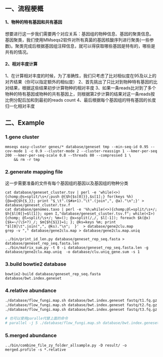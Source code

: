 ## 一、流程梗概
#### 1、物种的特有基因和共有基因
想要进行这一步我们需要两个对应关系：基因组的物种信息、基因的聚类信息。 基因聚类，我们使用MMseqs2软件对所有真菌的基因核酸序列进行聚类(一些参数)。聚类完成后根据基因组注释信息，就可以得获取哪些基因是特有的，哪些是共有的情况。

#### 2、相对丰度计算
1、在计算相对丰度的时候，为了准确性，我们只考虑了比对相似度在95及以上的对齐结果（你可以指定额外的相似度）
2、首先挑出了只比对到物种特有基因的比对结果，根据这些结果初步计算物种的相对丰度
3、如果一条reads比对到了多个物种的特有基因或物种的共有基因上，则根据第2步计算的结果对这一条reads按比例分配后加和到最初的reads count
4、最后根据每个基因组的特有基因的长度归一化相对丰度

## 二、Example
### 1.gene cluster
```
mmseqs easy-cluster genes/* database/geneset tmp --min-seq-id 0.95 --cov-mode 1 -c 0.9 --cluster-mode 2 --cluster-reassign 1 --kmer-per-seq 200 --kmer-per-seq-scale 0.8 --threads 80 --compressed 1 \
    && rm -r tmp
```
### 2.generate mapping file
这一步需要准备的文件有每个基因组的基因以及基因组的物种分类
```
cat database/geneset_cluster.tsv | perl -e 'while(<>){chomp;@s=split/\s+/;push @{$h{$s[0]}},$s[1];} for(keys %h){@a=@{$h{$_}}; print "$_\t".($#a+1)."\t".(join",", @a)."\n";}' > database/geneset_cluster.tsv.f
cat database/genomes.taxo | perl -e '%h;while(<>){chomp;@l=split/\s+/; $h{$l[0]}=$l[1]}; open I,"database/geneset_cluster.tsv.f"; while(<I>){chomp; @l=split/\s+/; %m=(); @x=split(/,/, $l[-1]); foreach $k(@x){$k=~/(\S+?)_/; $m{$h{$1}}=1; }; @ks=keys %m; print "$l[0]\t".join(",", @ks)."\n";  }'  > database/gene2clu.map
grep -v "," database/gene2clu.map > database/gene2clu.map.uniq

../bin/print_id_len.py database/geneset_rep_seq.fasta > database/geneset_rep_seq.fasta.len
../bin/matrix_sum.py -t 0 -i database/geneset_rep_seq.fasta.len -g database/gene2clu.map.uniq  -o database/clu.uniq_gene.sum -s 1
```

### 3.build bowtie2 database
```
bowtie2-build database/geneset_rep_seq.fasta database/bwt.index.geneset
```

### 4.relative abundance
```sh
./database/flow_fungi.map.sh database/bwt.index.geneset fastq/t1.fq.gz 999999999 result/t1.relative 12
./database/flow_fungi.map.sh database/bwt.index.geneset fastq/t2.fq.gz 999999999 result/t1.relative 12
./database/flow_fungi.map.sh database/bwt.index.geneset fastq/t3.fq.gz 999999999 result/t1.relative 12

# 也可以使用paralle代替上面的命令
# parallel -j 5 ./database/flow_fungi.map.sh database/bwt.index.geneset fastq/t{}.fq.gz 999999999 result/t{}.relative 12 ::: 1 2 3
```

### 5.merged abundance
```
../bin/combine_file_zy_folder_allsample.py -D result/ -o merged.profile -s *.relative
```
